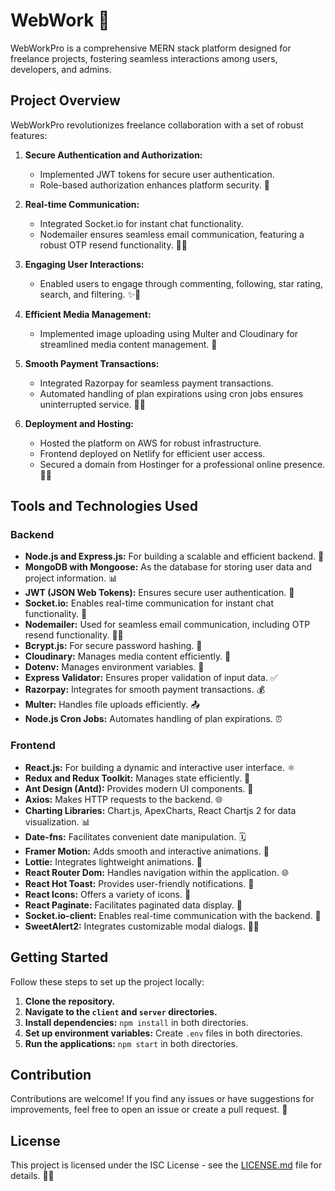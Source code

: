 # WebWork 🚀

WebWorkPro is a comprehensive MERN stack platform designed for freelance projects, fostering seamless interactions among users, developers, and admins.

## Project Overview

WebWorkPro revolutionizes freelance collaboration with a set of robust features:

1. **Secure Authentication and Authorization:**
   - Implemented JWT tokens for secure user authentication.
   - Role-based authorization enhances platform security. 🔐

2. **Real-time Communication:**
   - Integrated Socket.io for instant chat functionality.
   - Nodemailer ensures seamless email communication, featuring a robust OTP resend functionality. 📧💬

3. **Engaging User Interactions:**
   - Enabled users to engage through commenting, following, star rating, search, and filtering. ✨💬

4. **Efficient Media Management:**
   - Implemented image uploading using Multer and Cloudinary for streamlined media content management. 📸

5. **Smooth Payment Transactions:**
   - Integrated Razorpay for seamless payment transactions.
   - Automated handling of plan expirations using cron jobs ensures uninterrupted service. 💸⏰

6. **Deployment and Hosting:**
   - Hosted the platform on AWS for robust infrastructure.
   - Frontend deployed on Netlify for efficient user access.
   - Secured a domain from Hostinger for a professional online presence. 🚀🌐

## Tools and Technologies Used

### Backend

- **Node.js and Express.js:** For building a scalable and efficient backend. 🚀
- **MongoDB with Mongoose:** As the database for storing user data and project information. 📊
- **JWT (JSON Web Tokens):** Ensures secure user authentication. 🔑
- **Socket.io:** Enables real-time communication for instant chat functionality. 🔄
- **Nodemailer:** Used for seamless email communication, including OTP resend functionality. 📧🔧
- **Bcrypt.js:** For secure password hashing. 🔐
- **Cloudinary:** Manages media content efficiently. 📸
- **Dotenv:** Manages environment variables. 🧩
- **Express Validator:** Ensures proper validation of input data. ✅
- **Razorpay:** Integrates for smooth payment transactions. 💰
- **Multer:** Handles file uploads efficiently. 📤
- **Node.js Cron Jobs:** Automates handling of plan expirations. ⏰

### Frontend

- **React.js:** For building a dynamic and interactive user interface. ⚛️
- **Redux and Redux Toolkit:** Manages state efficiently. 🔄
- **Ant Design (Antd):** Provides modern UI components. 🎨
- **Axios:** Makes HTTP requests to the backend. 🌐
- **Charting Libraries:** Chart.js, ApexCharts, React Chartjs 2 for data visualization. 📊
- **Date-fns:** Facilitates convenient date manipulation. 🗓️
- **Framer Motion:** Adds smooth and interactive animations. 🎨
- **Lottie:** Integrates lightweight animations. 🎉
- **React Router Dom:** Handles navigation within the application. 🌐
- **React Hot Toast:** Provides user-friendly notifications. 🍞
- **React Icons:** Offers a variety of icons. 🚀
- **React Paginate:** Facilitates paginated data display. 📄
- **Socket.io-client:** Enables real-time communication with the backend. 🔄
- **SweetAlert2:** Integrates customizable modal dialogs. 🚀🌈

## Getting Started

Follow these steps to set up the project locally:

1. **Clone the repository.**
2. **Navigate to the `client` and `server` directories.**
3. **Install dependencies:** `npm install` in both directories.
4. **Set up environment variables:** Create `.env` files in both directories.
5. **Run the applications:** `npm start` in both directories.

## Contribution

Contributions are welcome! If you find any issues or have suggestions for improvements, feel free to open an issue or create a pull request. 🤝

## License

This project is licensed under the ISC License - see the [LICENSE.md](LICENSE.md) file for details. 📜✨
